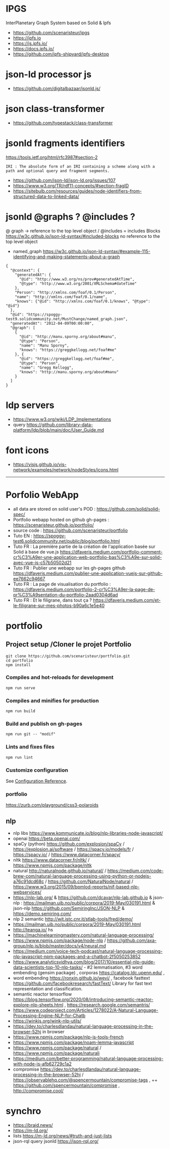 # IPGS

InterPlanetary Graph System based on Solid & Ipfs

- https://github.com/scenaristeur/ipgs
- https://ipfs.io
- https://js.ipfs.io/
- https://docs.ipfs.io/
- https://github.com/ipfs-shipyard/ipfs-desktop

# json-ld processor js
- https://github.com/digitalbazaar/jsonld.js/

# json class-transformer
- https://github.com/typestack/class-transformer

# jsonld fragments identifiers
https://tools.ietf.org/html/rfc3987#section-2
```
IRI : The absolute form of an IRI containing a scheme along with a path and optional query and fragment segments.
```
- https://github.com/json-ld/json-ld.org/issues/107
- https://www.w3.org/TR/rdf11-concepts/#section-fragID
- https://sitebulb.com/resources/guides/node-identifiers-from-structured-data-to-linked-data/

# jsonld @graphs ? @includes ?
@ graph -> reference to the top level object / @includes = includes Blocks https://w3c.github.io/json-ld-syntax/#included-blocks no reference to the top level object
- named_graph https://w3c.github.io/json-ld-syntax/#example-115-identifying-and-making-statements-about-a-graph

```
{
  "@context": {
    "generatedAt": {
      "@id": "http://www.w3.org/ns/prov#generatedAtTime",
      "@type": "http://www.w3.org/2001/XMLSchema#dateTime"
    },
    "Person": "http://xmlns.com/foaf/0.1/Person",
    "name": "http://xmlns.com/foaf/0.1/name",
    "knows": {"@id": "http://xmlns.com/foaf/0.1/knows", "@type": "@id"}
  },
  "@id": "https://spoggy-test9.solidcommunity.net/MustChange/named_graph.json",
  "generatedAt": "2012-04-09T00:00:00",
  "@graph": [
    {
      "@id": "http://manu.sporny.org/about#manu",
      "@type": "Person",
      "name": "Manu Sporny",
      "knows": "https://greggkellogg.net/foaf#me"
    }, {
      "@id": "https://greggkellogg.net/foaf#me",
      "@type": "Person",
      "name": "Gregg Kellogg",
      "knows": "http://manu.sporny.org/about#manu"
    }
  ]
}
```




# ldp servers
- https://www.w3.org/wiki/LDP_Implementations
- query https://github.com/library-data-platform/ldp/blob/main/doc/User_Guide.md




# font icons
- https://visjs.github.io/vis-network/examples/network/nodeStyles/icons.html
------------------------------------
# Porfolio WebApp
- all data are stored on solid user's POD : https://github.com/solid/solid-spec/
- Portfolio webapp hosted on github gh-pages : https://scenaristeur.github.io/portfolio/
- source code : https://github.com/scenaristeur/portfolio
- Tuto EN : https://spoggy-test6.solidcommunity.net/public/blog/portfolio.html
- Tuto FR : La première partie de la création de l'application basée sur Solid à base de vue.js https://dfaveris.medium.com/portfolio-comment-cr%C3%A9er-une-application-web-portfolio-bas%C3%A9e-sur-solid-avec-vue-js-c57b50502d21
- Tuto FR : Publier une webapp sur les gh-pages github https://dfaveris.medium.com/publier-une-application-vuejs-sur-github-ee7662c94667
- Tuto FR : La page de visualisation du portfolio :
https://dfaveris.medium.com/portfolio-2-cr%C3%A9er-la-page-de-pr%C3%A9sentation-du-portfolio-2aad0304d6ad
- Tuto FR : Et le filigrane, dans tout ça ? https://dfaveris.medium.com/et-le-filigrane-sur-mes-photos-b90a6c1e5e40


# portfolio

## Project setup /Cloner le projet Portfolio
```
git clone https://github.com/scenaristeur/portfolio.git
cd portfolio
npm install
```

### Compiles and hot-reloads for development
```
npm run serve
```

### Compiles and minifies for production
```
npm run build
```

### Build and publish on gh-pages
```
npm run git -- "modif"
```

### Lints and fixes files
```
npm run lint
```

### Customize configuration
See [Configuration Reference](https://cli.vuejs.org/config/).

### portfolio
https://zurb.com/playground/css3-polaroids


## nlp
- nlp libs https://www.kommunicate.io/blog/nlp-libraries-node-javascript/
- openai https://beta.openai.com/
- spaCy (python) https://github.com/explosion/spaCy / https://explosion.ai/software /  https://spacy.io/models/fr / https://spacy.io/ / https://www.datacorner.fr/spacy/
- nltk https://www.datacorner.fr/nltk/ / https://www.npmjs.com/package/nltk
- natural http://naturalnode.github.io/natural/  / https://medium.com/code-brew-com/natural-language-processing-using-python-or-nodejs-a76c91dcd68c / https://github.com/NaturalNode/natural / https://www.w3.org/2015/09/bpmlod-reports/nif-based-nlp-webservices/
- https://nlp-lab.org/  & https://github.com/dcavar/nlp-lab.github.io & json-nlp : https://mailman.uib.no/public/corpora/2019-May/030191.html & json-nlp https://github.com/SemiringInc/JSON-NLP & https://demo.semiring.com/
- nlp 2 semantic http://wit.istc.cnr.it/stlab-tools/fred/demo/
- https://mailman.uib.no/public/corpora/2019-May/030191.html
- http://teanga.io/ hs
- https://machinelearningmastery.com/natural-language-processing/
- https://www.npmjs.com/package/node-nlp / https://github.com/axa-group/nlp.js/blob/master/docs/v4/neural.md
- https://medium.com/voice-tech-podcast/natural-language-processing-nlp-javascript-npm-packages-and-a-chatbot-2f5050253852
- https://www.analyticsvidhya.com/blog/2017/10/essential-nlp-guide-data-scientists-top-10-nlp-tasks/ - #2 lemmatisation, #3 word embending (gensim package) , corporas https://catalog.ldc.upenn.edu/ ,
- word embending https://ronxin.github.io/wevi/ , facebook fasttext https://github.com/facebookresearch/fastText/ Library for fast text representation and classification.
- semantic reactor tensorflow https://blog.tensorflow.org/2020/08/introducing-semantic-reactor-explore-nlp-sheets.html , https://research.google.com/semantris/
- https://www.codeproject.com/Articles/1278022/A-Natural-Language-Processing-Engine-NLP-for-Chatb
- https://winkjs.org/wink-nlp-utils/
- https://dev.to/charlesdlandau/natural-language-processing-in-the-browser-52hj in browser
- https://www.npmjs.com/package/nlp-js-tools-french
- https://www.npmjs.com/package/noam-lemma-javascript
- https://www.npmjs.com/package/natural / https://www.npmjs.com/package/naturali
- https://medium.com/better-programming/natural-language-processing-with-node-js-afb62729c1a2
- compromise https://dev.to/charlesdlandau/natural-language-processing-in-the-browser-52hj  / https://observablehq.com/@spencermountain/compromise-tags , ++ https://github.com/spencermountain/compromise , http://compromise.cool/

# synchro
- https://braid.news/
- https://m-ld.org/
- lists https://m-ld.org/news/#truth-and-just-lists
- json-rql query jsonld https://json-rql.org/
